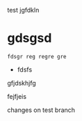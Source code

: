 test
jgfdkln


# gdsgsd

`fdsgr reg regre gre`

- fdsfs 

gfjdskhjfg

fejfjeis

changes on test branch